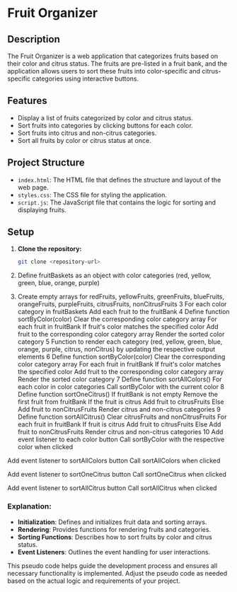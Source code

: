 # Fruit Organizer

## Description

The Fruit Organizer is a web application that categorizes fruits based on their color and citrus status. The fruits are pre-listed in a fruit bank, and the application allows users to sort these fruits into color-specific and citrus-specific categories using interactive buttons.

## Features

- Display a list of fruits categorized by color and citrus status.
- Sort fruits into categories by clicking buttons for each color.
- Sort fruits into citrus and non-citrus categories.
- Sort all fruits by color or citrus status at once.

## Project Structure

- `index.html`: The HTML file that defines the structure and layout of the web page.
- `styles.css`: The CSS file for styling the application.
- `script.js`: The JavaScript file that contains the logic for sorting and displaying fruits.

## Setup

1. **Clone the repository:**

   ```bash
   git clone <repository-url>


1. Define fruitBaskets as an object with color categories (red, yellow, green, blue, orange, purple)
2. Create empty arrays for redFruits, yellowFruits, greenFruits, blueFruits, orangeFruits, purpleFruits, citrusFruits, nonCitrusFruits
3 For each color category in fruitBaskets
    Add each fruit to the fruitBank
4 Define function sortByColor(color)
    Clear the corresponding color category array
    For each fruit in fruitBank
        If fruit's color matches the specified color
            Add fruit to the corresponding color category array
    Render the sorted color category
5 Function to render each category (red, yellow, green, blue, orange, purple, citrus, nonCitrus) by updating the respective output elements
6 Define function sortByColor(color)
    Clear the corresponding color category array
    For each fruit in fruitBank
        If fruit's color matches the specified color
            Add fruit to the corresponding color category array
    Render the sorted color category
7 Define function sortAllColors()
    For each color in color categories
        Call sortByColor with the current color
8 Define function sortOneCitrus()
    If fruitBank is not empty
        Remove the first fruit from fruitBank
        If the fruit is citrus
            Add fruit to citrusFruits
        Else
            Add fruit to nonCitrusFruits
    Render citrus and non-citrus categories
9 Define function sortAllCitrus()
    Clear citrusFruits and nonCitrusFruits
    For each fruit in fruitBank
        If fruit is citrus
            Add fruit to citrusFruits
        Else
            Add fruit to nonCitrusFruits
    Render citrus and non-citrus categories
10 Add event listener to each color button
    Call sortByColor with the respective color when clicked

Add event listener to sortAllColors button
    Call sortAllColors when clicked

Add event listener to sortOneCitrus button
    Call sortOneCitrus when clicked

Add event listener to sortAllCitrus button
    Call sortAllCitrus when clicked


### Explanation:

- **Initialization**: Defines and initializes fruit data and sorting arrays.
- **Rendering**: Provides functions for rendering fruits and categories.
- **Sorting Functions**: Describes how to sort fruits by color and citrus status.
- **Event Listeners**: Outlines the event handling for user interactions.

This pseudo code helps guide the development process and ensures all necessary functionality is implemented. Adjust the pseudo code as needed based on the actual logic and requirements of your project.

